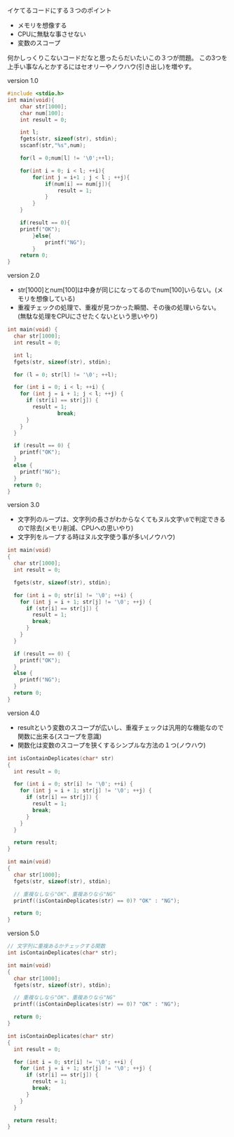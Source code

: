 イケてるコードにする３つのポイント

- メモリを想像する
- CPUに無駄な事させない
- 変数のスコープ

何かしっくりこないコードだなと思ったらだいたいこの３つが問題。
この3つを上手い事なんとかするにはセオリーやノウハウ(引き出し)を増やす。

version 1.0

```c
#include <stdio.h>
int main(void){
    char str[1000];
    char num[100];
    int result = 0;

    int l;
    fgets(str, sizeof(str), stdin);
    sscanf(str,"%s",num);

    for(l = 0;num[l] != '\0';++l);

    for(int i = 0; i < l; ++i){
        for(int j = i+1 ; j < l ; ++j){
            if(num[i] == num[j]){
                result = 1;    
            }
        }
    }

    if(result == 0){
    printf("OK");
        }else{
            printf("NG");
        }
    return 0;
}
```

version 2.0

- str[1000]とnum[100]は中身が同じになってるのでnum[100]いらない。(メモリを想像している)
- 重複チェックの処理で、重複が見つかった瞬間、その後の処理いらない。(無駄な処理をCPUにさせたくないという思いやり)

```c
int main(void) {
  char str[1000];
  int result = 0;

  int l;
  fgets(str, sizeof(str), stdin);

  for (l = 0; str[l] != '\0'; ++l);

  for (int i = 0; i < l; ++i) {
    for (int j = i + 1; j < l; ++j) {
      if (str[i] == str[j]) {
        result = 1;
				break;
      }
    }
  }

  if (result == 0) {
    printf("OK");
  }
  else {
    printf("NG");
  }
  return 0;
}
```

version 3.0

- 文字列のループは、文字列の長さがわからなくてもヌル文字`\0`で判定できるので除去(メモリ削減、CPUへの思いやり)
- 文字列をループする時はヌル文字使う事が多い(ノウハウ)

```c
int main(void) 
{
  char str[1000];
  int result = 0;

  fgets(str, sizeof(str), stdin);

  for (int i = 0; str[i] != '\0'; ++i) {
    for (int j = i + 1; str[j] != '\0'; ++j) {
      if (str[i] == str[j]) {
        result = 1;
        break;
      }
    }
  }

  if (result == 0) {
    printf("OK");
  }
  else {
    printf("NG");
  }
  return 0;
}
```

version 4.0

- resultという変数のスコープが広いし、重複チェックは汎用的な機能なので関数に出来る(スコープを意識)
- 関数化は変数のスコープを狭くするシンプルな方法の１つ(ノウハウ)

```c
int isContainDeplicates(char* str) 
{
  int result = 0;

  for (int i = 0; str[i] != '\0'; ++i) {
    for (int j = i + 1; str[j] != '\0'; ++j) {
      if (str[i] == str[j]) {
        result = 1;
        break;
      }
    }
  }

  return result;
}

int main(void)
{
  char str[1000];
  fgets(str, sizeof(str), stdin);

  // 重複なしなら"OK"、重複ありなら"NG"
  printf((isContainDeplicates(str) == 0)? "OK" : "NG");

  return 0;
}
```

version 5.0

```c
// 文字列に重複あるかチェックする関数
int isContainDeplicates(char* str);

int main(void)
{
  char str[1000];
  fgets(str, sizeof(str), stdin);

  // 重複なしなら"OK"、重複ありなら"NG"
  printf((isContainDeplicates(str) == 0)? "OK" : "NG");

  return 0;
}

int isContainDeplicates(char* str) 
{
  int result = 0;

  for (int i = 0; str[i] != '\0'; ++i) {
    for (int j = i + 1; str[j] != '\0'; ++j) {
      if (str[i] == str[j]) {
        result = 1;
        break;
      }
    }
  }

  return result;
}
```
